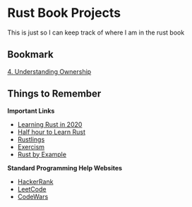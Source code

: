 # Rust Book Projects

This is just so I can keep track of where I am in the rust book

## Bookmark

[4. Understanding Ownership](https://doc.rust-lang.org/book/ch04-00-understanding-ownership.html)

## Things to Remember

**Important Links**

- [Learning Rust in 2020](https://github.com/pretzelhammer/rust-blog/blob/master/posts/learning-rust-in-2020.md)
- [Half hour to Learn Rust](https://fasterthanli.me/articles/a-half-hour-to-learn-rust)
- [Rustlings](https://github.com/rust-lang/rustlings)
- [Exercism](https://exercism.io/tracks/rust)
- [Rust by Example](https://doc.rust-lang.org/rust-by-example/)

**Standard Programming Help Websites**

- [HackerRank](https://www.hackerrank.com/)
- [LeetCode](https://leetcode.com/)
- [CodeWars](https://www.codewars.com/join?language=rust)
